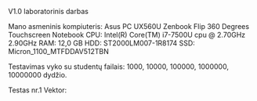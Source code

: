 V1.0 laboratorinis darbas

  Mano asmeninis kompiuteris: Asus PC UX560U Zenbook Flip 360 Degrees Touchscreen Notebook 
  CPU: Intel(R) Core(TM) i7-7500U cpu @ 2.70GHz 2.90GHz
  RAM: 12,0 GB
  HDD: ST2000LM007-1R8174
  SSD: Micron_1100_MTFDDAV512TBN

  Testavimas vyko su studentų failais: 1000, 10000, 100000, 1000000, 10000000 dydžio.

  Testas nr.1
  Vektor:

  
